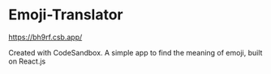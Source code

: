 # Emoji-Translator

https://bh9rf.csb.app/

Created with CodeSandbox. A simple app to find the meaning of emoji, built on React.js
